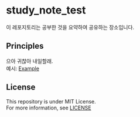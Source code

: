 # study_note_test

이 레포지토리는 공부한 것을 요약하여 공유하는 장소입니다.


## Principles

으아 귀찮아 내일할래.<br />
예시: [Example](/operating_system_concepts/ch1_introduction.md)


## License

This repository is under MIT License.<br />
For more information, see [LICENSE](/LICENSE)
